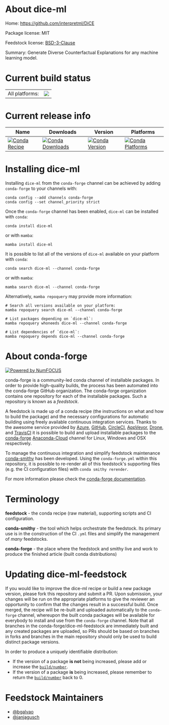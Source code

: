 About dice-ml
=============

Home: https://github.com/interpretml/DiCE

Package license: MIT

Feedstock license: [BSD-3-Clause](https://github.com/conda-forge/dice-ml-feedstock/blob/main/LICENSE.txt)

Summary: Generate Diverse Counterfactual Explanations for any machine learning model.

Current build status
====================


<table><tr><td>All platforms:</td>
    <td>
      <a href="https://dev.azure.com/conda-forge/feedstock-builds/_build/latest?definitionId=16550&branchName=main">
        <img src="https://dev.azure.com/conda-forge/feedstock-builds/_apis/build/status/dice-ml-feedstock?branchName=main">
      </a>
    </td>
  </tr>
</table>

Current release info
====================

| Name | Downloads | Version | Platforms |
| --- | --- | --- | --- |
| [![Conda Recipe](https://img.shields.io/badge/recipe-dice--ml-green.svg)](https://anaconda.org/conda-forge/dice-ml) | [![Conda Downloads](https://img.shields.io/conda/dn/conda-forge/dice-ml.svg)](https://anaconda.org/conda-forge/dice-ml) | [![Conda Version](https://img.shields.io/conda/vn/conda-forge/dice-ml.svg)](https://anaconda.org/conda-forge/dice-ml) | [![Conda Platforms](https://img.shields.io/conda/pn/conda-forge/dice-ml.svg)](https://anaconda.org/conda-forge/dice-ml) |

Installing dice-ml
==================

Installing `dice-ml` from the `conda-forge` channel can be achieved by adding `conda-forge` to your channels with:

```
conda config --add channels conda-forge
conda config --set channel_priority strict
```

Once the `conda-forge` channel has been enabled, `dice-ml` can be installed with `conda`:

```
conda install dice-ml
```

or with `mamba`:

```
mamba install dice-ml
```

It is possible to list all of the versions of `dice-ml` available on your platform with `conda`:

```
conda search dice-ml --channel conda-forge
```

or with `mamba`:

```
mamba search dice-ml --channel conda-forge
```

Alternatively, `mamba repoquery` may provide more information:

```
# Search all versions available on your platform:
mamba repoquery search dice-ml --channel conda-forge

# List packages depending on `dice-ml`:
mamba repoquery whoneeds dice-ml --channel conda-forge

# List dependencies of `dice-ml`:
mamba repoquery depends dice-ml --channel conda-forge
```


About conda-forge
=================

[![Powered by
NumFOCUS](https://img.shields.io/badge/powered%20by-NumFOCUS-orange.svg?style=flat&colorA=E1523D&colorB=007D8A)](https://numfocus.org)

conda-forge is a community-led conda channel of installable packages.
In order to provide high-quality builds, the process has been automated into the
conda-forge GitHub organization. The conda-forge organization contains one repository
for each of the installable packages. Such a repository is known as a *feedstock*.

A feedstock is made up of a conda recipe (the instructions on what and how to build
the package) and the necessary configurations for automatic building using freely
available continuous integration services. Thanks to the awesome service provided by
[Azure](https://azure.microsoft.com/en-us/services/devops/), [GitHub](https://github.com/),
[CircleCI](https://circleci.com/), [AppVeyor](https://www.appveyor.com/),
[Drone](https://cloud.drone.io/welcome), and [TravisCI](https://travis-ci.com/)
it is possible to build and upload installable packages to the
[conda-forge](https://anaconda.org/conda-forge) [Anaconda-Cloud](https://anaconda.org/)
channel for Linux, Windows and OSX respectively.

To manage the continuous integration and simplify feedstock maintenance
[conda-smithy](https://github.com/conda-forge/conda-smithy) has been developed.
Using the ``conda-forge.yml`` within this repository, it is possible to re-render all of
this feedstock's supporting files (e.g. the CI configuration files) with ``conda smithy rerender``.

For more information please check the [conda-forge documentation](https://conda-forge.org/docs/).

Terminology
===========

**feedstock** - the conda recipe (raw material), supporting scripts and CI configuration.

**conda-smithy** - the tool which helps orchestrate the feedstock.
                   Its primary use is in the construction of the CI ``.yml`` files
                   and simplify the management of *many* feedstocks.

**conda-forge** - the place where the feedstock and smithy live and work to
                  produce the finished article (built conda distributions)


Updating dice-ml-feedstock
==========================

If you would like to improve the dice-ml recipe or build a new
package version, please fork this repository and submit a PR. Upon submission,
your changes will be run on the appropriate platforms to give the reviewer an
opportunity to confirm that the changes result in a successful build. Once
merged, the recipe will be re-built and uploaded automatically to the
`conda-forge` channel, whereupon the built conda packages will be available for
everybody to install and use from the `conda-forge` channel.
Note that all branches in the conda-forge/dice-ml-feedstock are
immediately built and any created packages are uploaded, so PRs should be based
on branches in forks and branches in the main repository should only be used to
build distinct package versions.

In order to produce a uniquely identifiable distribution:
 * If the version of a package **is not** being increased, please add or increase
   the [``build/number``](https://docs.conda.io/projects/conda-build/en/latest/resources/define-metadata.html#build-number-and-string).
 * If the version of a package **is** being increased, please remember to return
   the [``build/number``](https://docs.conda.io/projects/conda-build/en/latest/resources/define-metadata.html#build-number-and-string)
   back to 0.

Feedstock Maintainers
=====================

* [@bgalvao](https://github.com/bgalvao/)
* [@janjagusch](https://github.com/janjagusch/)

